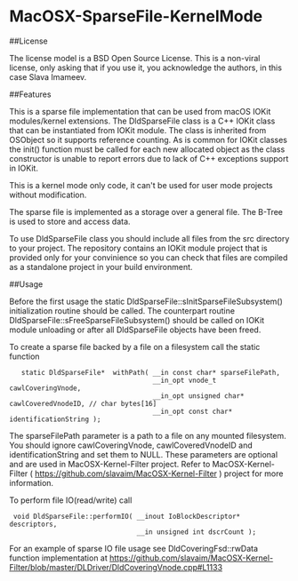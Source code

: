 # MacOSX-SparseFile-KernelMode

##License

The license model is a BSD Open Source License. This is a non-viral license, only asking that if you use it, you acknowledge the authors, in this case Slava Imameev.

##Features

This is a sparse file implementation that can be used from macOS IOKit modules/kernel extensions. The DldSparseFile class is a C++ IOKit class that can be instantiated from IOKit module. The class is inherited from OSObject so it supports reference counting. As is common for IOKit classes the init() function must be called for each new allocated object as the class constructor is unable to report errors due to lack of C++ exceptions support in IOKit.

This is a kernel mode only code, it can't be used for user mode projects without modification.

The sparse file is implemented as a storage over a general file. The B-Tree is used to store and access data.

To use DldSparseFile class you should include all files from the src directory to your project. The repository contains an IOKit module project that is provided only for your convinience so you can check that files are compiled as a standalone project in your build environment.

##Usage

Before the first usage the static DldSparseFile::sInitSparseFileSubsystem() initialization routine should be called. The counterpart routine DldSparseFile::sFreeSparseFileSubsystem() should be called on IOKit module unloading or after all DldSparseFile objects have been freed.

To create a sparse file backed by a file on a filesystem call the static function

 ```
    static DldSparseFile*  withPath( __in const char* sparseFilePath,
                                     __in_opt vnode_t cawlCoveringVnode,
                                     __in_opt unsigned char* cawlCoveredVnodeID, // char bytes[16]
                                     __in_opt const char* identificationString );
  ```
 The sparseFilePath parameter is a path to a file on any mounted filesystem.
 You should ignore cawlCoveringVnode, cawlCoveredVnodeID and identificationString and set them to NULL. These parameters are optional and are used in MacOSX-Kernel-Filter project. Refer to MacOSX-Kernel-Filter ( https://github.com/slavaim/MacOSX-Kernel-Filter ) project for more information.
  
 To perform file IO(read/write) call
 
 ```
  void DldSparseFile::performIO( __inout IoBlockDescriptor*  descriptors,
                                 __in unsigned int dscrCount );
 ```
 
 For an example of sparse IO file usage see DldCoveringFsd::rwData function implementation at https://github.com/slavaim/MacOSX-Kernel-Filter/blob/master/DLDriver/DldCoveringVnode.cpp#L1133
